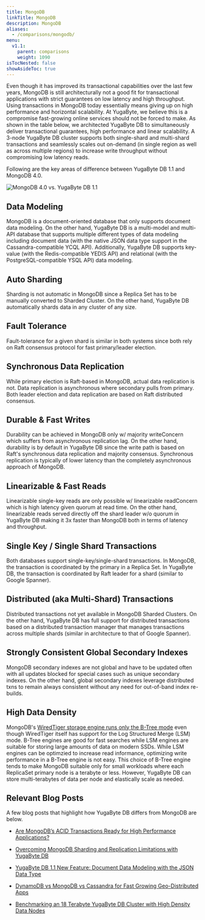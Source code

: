```yaml
---
title: MongoDB
linkTitle: MongoDB
description: MongoDB
aliases:
  - /comparisons/mongodb/
menu:
  v1.1:
    parent: comparisons
    weight: 1090
isTocNested: false
showAsideToc: true
---
```


Even though it has improved its transactional capabilities over the last few years, MongoDB is still architecturally not a good fit for transactional applications with strict guarantees on low latency and high throughput. Using transactions in MongoDB today essentially means giving up on high performance and horizontal scalability. At YugaByte, we believe this is a compromise fast-growing online services should not be forced to make. As shown in the table below, we architected YugaByte DB to simultaneously deliver transactional guarantees, high performance and linear scalability. A 3-node YugaByte DB cluster supports both single-shard and multi-shard transactions and seamlessly scales out on-demand (in single region as well as across multiple regions) to increase write throughput without compromising low latency reads.

Following are the key areas of difference between YugaByte DB 1.1 and MongoDB 4.0.

![MongoDB 4.0 vs. YugaByte DB 1.1](/images/comparisons/mongodb-vs-yugabyte-db.png)

## Data Modeling

MongoDB is a document-oriented database that only supports document data modeling. On the other hand, YugaByte DB is a multi-model and multi-API database that supports multiple different types of data modeling including document data (with the native JSON data type support in the Cassandra-compatible YCQL API). Additionally, YugaByte DB supports key-value (with the Redis-compatible YEDIS API) and relational (with the PostgreSQL-compatible YSQL API) data modeling.

## Auto Sharding

Sharding is not automatic in MongoDB since a Replica Set has to be manually converted to Sharded Cluster. On the other hand, YugaByte DB automatically shards data in any cluster of any size.

## Fault Tolerance
Fault-tolerance for a given shard is similar in both systems since both rely on Raft consensus protocol for fast primary/leader election.

## Synchronous Data Replication
While primary election is Raft-based in MongoDB, actual data replication is not. Data replication is asynchronous where secondary pulls from primary. Both leader election and data replication are based on Raft distributed consensus. 


## Durable & Fast Writes
Durability can be achieved in MongoDB only w/ majority writeConcern which suffers from asynchronous replication lag. On the other hand, durability is by default in YugaByte DB since the write path is based on Raft's synchronous data replication and majority consensus. Synchronous replication is typically of lower latency than the completely asynchronous approach of MongoDB.


## Linearizable & Fast Reads
Linearizable single-key reads are only possible w/ linearizable readConcern which is high latency given quorum at read time. On the other hand, linearizable reads served directly off the shard leader w/o quorum in YugaByte DB making it 3x faster than MongoDB both in terms of latency and throughput.


## Single Key / Single Shard Transactions
Both databases support single-key/single-shard transactions. In MongoDB, the transaction is coordinated by the primary in a Replica Set. In YugaByte DB, the transaction is coordinated by Raft leader for a shard (similar to Google Spanner).


## Distributed (aka Multi-Shard) Transactions
Distributed transactions not yet available in MongoDB Sharded Clusters. On the other hand, YugaByte DB has full support for distributed transactions based on a distributed transaction manager that manages transactions across multiple shards (similar in architecture to that of Google Spanner).

## Strongly Consistent Global Secondary Indexes
MongoDB secondary indexes are not global and have to be updated often with all updates blocked for special cases such as unique secondary indexes. On the other hand, global secondary indexes leverage distributed txns to remain always consistent without any need for out-of-band index re-builds.

## High Data Density

MongoDB's [WiredTiger storage engine runs only the B-Tree mode](https://blog.yugabyte.com/a-busy-developers-guide-to-database-storage-engines-the-basics/) even though WiredTiger itself has support for the Log Structured Merge (LSM) mode. B-Tree engines are good for fast searches while LSM engines are suitable for storing large amounts of data on modern SSDs. While LSM engines can be optimzied to increase read informance, optimizing write performance in a B-Tree engine is not easy. This choice of B-Tree engine tends to make MongoDB suitable only for small workloads where each ReplicaSet primary node is a terabyte or less. However, YugaByte DB can store multi-terabytes of data per node and elastically scale as needed.

## Relevant Blog Posts

A few blog posts that highlight how YugaByte DB differs from MongoDB are below.

- [Are MongoDB’s ACID Transactions Ready for High Performance Applications?](https://blog.yugabyte.com/are-mongodb-acid-transactions-ready-for-high-performance-applications/)

- [Overcoming MongoDB Sharding and Replication Limitations with YugaByte DB](https://blog.yugabyte.com/overcoming-mongodb-sharding-and-replication-limitations-with-yugabyte-db/) 

- [YugaByte DB 1.1 New Feature: Document Data Modeling with the JSON Data Type](https://blog.yugabyte.com/yugabyte-db-1-1-new-feature-document-data-modeling-with-json-data-type/) 

- [DynamoDB vs MongoDB vs Cassandra for Fast Growing Geo-Distributed Apps](https://blog.yugabyte.com/dynamodb-vs-mongodb-vs-cassandra-for-fast-growing-geo-distributed-apps/)

- [Benchmarking an 18 Terabyte YugaByte DB Cluster with High Density Data Nodes](https://blog.yugabyte.com/performance-benchmarks-tb-database-cluster-high-data-density-nodes/)
